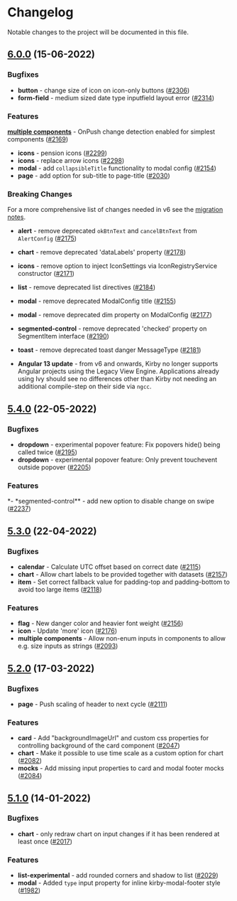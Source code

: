 # Changelog

Notable changes to the project will be documented in this file.

## [6.0.0](https://github.com/kirbydesign/designsystem/pull/2337) (15-06-2022)

### Bugfixes

- **button** - change size of icon on icon-only buttons ([#2306](https://github.com/kirbydesign/designsystem/pull/2306))
- **form-field** - medium sized date type inputfield layout error ([#2314](https://github.com/kirbydesign/designsystem/pull/2314))

### Features

**[multiple components](https://github.com/kirbydesign/designsystem/blob/main/MIGRATION.md#additional-performance-notice)** - OnPush change detection enabled for simplest components ([#2169](https://github.com/kirbydesign/designsystem/pull/2169))

- **icons** - pension icons ([#2299](https://github.com/kirbydesign/designsystem/pull/2299))
- **icons** - replace arrow icons ([#2298](https://github.com/kirbydesign/designsystem/pull/2298))
- **modal** - add `collapsibleTitle` functionality to modal config ([#2154](https://github.com/kirbydesign/designsystem/pull/2154))
- **page** - add option for sub-title to page-title ([#2030](https://github.com/kirbydesign/designsystem/pull/2030))

### Breaking Changes

For a more comprehensive list of changes needed in v6 see the [migration notes](https://github.com/kirbydesign/designsystem/blob/main/MIGRATION.md).

- **alert** - remove deprecated `okBtnText` and `cancelBtnText` from `AlertConfig` ([#2175](https://github.com/kirbydesign/designsystem/pull/2175))
- **chart** - remove deprecated 'dataLabels' property ([#2178](https://github.com/kirbydesign/designsystem/pull/2178))
- **icons** - remove option to inject IconSettings via IconRegistryService constructor ([#2171](https://github.com/kirbydesign/designsystem/pull/2171))
- **list** - remove deprecated list directives ([#2184](https://github.com/kirbydesign/designsystem/pull/2184))
- **modal** - remove deprecated ModalConfig title ([#2155](https://github.com/kirbydesign/designsystem/pull/2155))
- **modal** - remove deprecated dim property on ModalConfig ([#2177](https://github.com/kirbydesign/designsystem/pull/2177))
- **segmented-control** - remove deprecated 'checked' property on SegmentItem interface ([#2190](https://github.com/kirbydesign/designsystem/pull/2190))
- **toast** - remove deprecated toast danger MessageType ([#2181](https://github.com/kirbydesign/designsystem/pull/2181))

- **Angular 13 update** - from v6 and onwards, Kirby no longer supports Angular projects using the Legacy View Engine. Applications already using Ivy should see no differences other than Kirby not needing an additional compile-step on their side via `ngcc`.

## [5.4.0](https://github.com/kirbydesign/designsystem/pull/2287) (22-05-2022)

### Bugfixes

- **dropdown** - experimental popover feature: Fix popovers hide() being called twice ([#2195](https://github.com/kirbydesign/designsystem/pull/2195))
- **dropdown** - experimental popover feature: Only prevent touchevent outside popover ([#2205](https://github.com/kirbydesign/designsystem/pull/2205))

### Features

*- *segmented-control\*\* - add new option to disable change on swipe ([#2237](https://github.com/kirbydesign/designsystem/pull/2237))

## [5.3.0](https://github.com/kirbydesign/designsystem/pull/2182) (22-04-2022)

### Bugfixes

- **calendar** - Calculate UTC offset based on correct date ([#2115](https://github.com/kirbydesign/designsystem/pull/2115))
- **chart** - Allow chart labels to be provided together with datasets ([#2157](https://github.com/kirbydesign/designsystem/pull/2157))
- **item** - Set correct fallback value for padding-top and padding-bottom to avoid too large items ([#2118](https://github.com/kirbydesign/designsystem/pull/2118))

### Features

- **flag** - New danger color and heavier font weight ([#2156](https://github.com/kirbydesign/designsystem/pull/2156))
- **icon** - Update 'more' icon ([#2176](https://github.com/kirbydesign/designsystem/pull/2176))
- **multiple components** - Allow non-enum inputs in components to allow e.g. size inputs as strings ([#2093](https://github.com/kirbydesign/designsystem/pull/2093))

## [5.2.0](https://github.com/kirbydesign/designsystem/pull/2113) (17-03-2022)

### Bugfixes

- **page** - Push scaling of header to next cycle ([#2111](https://github.com/kirbydesign/designsystem/pull/2111))

### Features

- **card** - Add "backgroundImageUrl" and custom css properties for controlling background of the card component ([#2047](https://github.com/kirbydesign/designsystem/pull/2047))
- **chart** - Make it possible to use time scale as a custom option for chart ([#2082](https://github.com/kirbydesign/designsystem/pull/2082))
- **mocks** - Add missing input properties to card and modal footer mocks ([#2084](https://github.com/kirbydesign/designsystem/pull/2084))

## [5.1.0](https://github.com/kirbydesign/designsystem/pull/2048) (14-01-2022)

### Bugfixes

- **chart** - only redraw chart on input changes if it has been rendered at least once ([#2017](https://github.com/kirbydesign/designsystem/pull/2017))

### Features

- **list-experimental** - add rounded corners and shadow to list ([#2029](https://github.com/kirbydesign/designsystem/pull/2029))
- **modal** - Added `type` input property for inline kirby-modal-footer style ([#1982](https://github.com/kirbydesign/designsystem/pull/1982))
